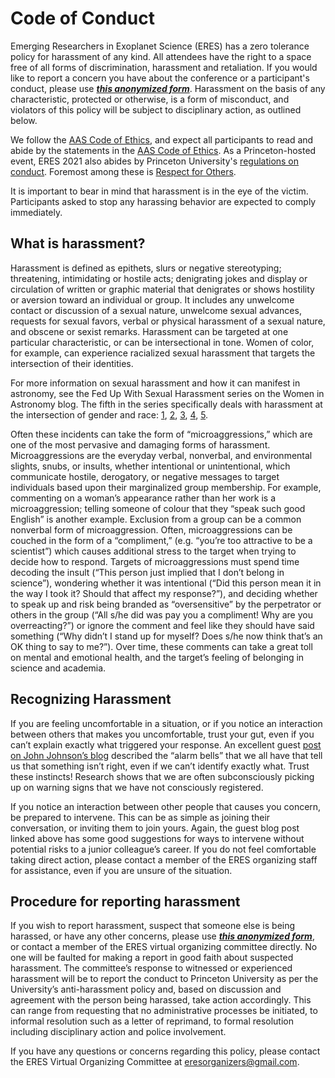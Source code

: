 # Code of Conduct

Emerging Researchers in Exoplanet Science (ERES) has a zero tolerance policy
for harassment of any kind.  All attendees have the right to a space free of
all forms of discrimination, harassment and retaliation.  If you would like to
report a concern you have about the conference or a participant's conduct,
please use _**[this anonymized
form](https://docs.google.com/forms/d/e/1FAIpQLSfoY1b19X6LwMPAfF49wvInhMDhaNFhldKzEJ6tUbHCCvUHyA/viewform)**_.
Harassment on the basis of any characteristic, protected or otherwise, is a
form of misconduct, and violators of this policy will be subject to
disciplinary action, as outlined below.

We follow the [AAS Code of Ethics](https://aas.org/policies/ethics), and expect
all participants to read and abide by the statements in the [AAS Code of
Ethics](https://aas.org/policies/ethics).
As a Princeton-hosted event, ERES 2021 also abides by Princeton University's
[regulations on
conduct](https://inclusive.princeton.edu/addressing-concerns/policies).
Foremost among these is [Respect for
Others](https://rrr.princeton.edu/university#comp121).

It is important to bear in mind that harassment is in the eye of the victim.
Participants asked to stop any harassing behavior are expected to comply
immediately.

## What is harassment?

Harassment is defined as epithets, slurs or negative stereotyping; threatening,
intimidating or hostile acts; denigrating jokes and display or circulation of
written or graphic material that denigrates or shows hostility or aversion
toward an individual or group. It includes any unwelcome contact or discussion
of a sexual nature, unwelcome sexual advances, requests for sexual favors,
verbal or physical harassment of a sexual nature, and obscene or sexist
remarks. Harassment can be targeted at one particular characteristic, or can be
intersectional in tone. Women of color, for example, can experience racialized
sexual harassment that targets the intersection of their identities.

For more information on sexual harassment and how it can manifest in astronomy,
see the Fed Up With Sexual Harassment series on the Women in Astronomy blog.
The fifth in the series specifically deals with harassment at the intersection
of gender and race:
[1](http://womeninastronomy.blogspot.com/2014/05/fed-up-with-sexual-harassment-defining.html),
[2](http://womeninastronomy.blogspot.com/2014/05/fed-up-with-sexual-harassment-survival.html),
[3](http://womeninastronomy.blogspot.com/2014/05/fed-up-with-sexual-harassment-serial.html),
[4](http://womeninastronomy.blogspot.com/2014/05/fed-up-with-sexual-harassment-power-to.html),
[5](http://womeninastronomy.blogspot.com/2014/05/fed-up-with-sexual-harassment-guest.html).

Often these incidents can take the form of “microaggressions,” which are one of
the most pervasive and damaging forms of harassment. Microaggressions are the
everyday verbal, nonverbal, and environmental slights, snubs, or insults,
whether intentional or unintentional, which communicate hostile, derogatory, or
negative messages to target individuals based upon their marginalized group
membership. For example, commenting on a woman’s appearance rather than her
work is a microaggression; telling someone of colour that they “speak such good
English” is another example. Exclusion from a group can be a common nonverbal
form of microaggression. Often, microaggressions can be couched in the form of
a “compliment,” (e.g. “you’re too attractive to be a scientist”) which causes
additional stress to the target when trying to decide how to respond. Targets
of microaggressions must spend time decoding the insult (“This person just
implied that I don’t belong in science”), wondering whether it was intentional
(“Did this person mean it in the way I took it? Should that affect my
response?”), and deciding whether to speak up and risk being branded as
“oversensitive” by the perpetrator or others in the group (“All s/he did was
pay you a compliment! Why are you overreacting?”) or ignore the comment and
feel like they should have said something (“Why didn’t I stand up for myself?
Does s/he now think that’s an OK thing to say to me?”). Over time, these
comments can take a great toll on mental and emotional health, and the target’s
feeling of belonging in science and academia.

## Recognizing Harassment

If you are feeling uncomfortable in a situation, or if you notice an
interaction between others that makes you uncomfortable, trust your gut, even
if you can’t explain exactly what triggered your response. An excellent guest
[post on John Johnson’s blog](http://mahalonottrash.blogspot.com/2013/12/closing-time-at-astronomy-nightclub.html)
described the “alarm bells” that we all have that tell us that something isn’t
right, even if we can’t identify exactly what. Trust these instincts! Research
shows that we are often subconsciously picking up on warning signs that we have
not consciously registered.

If you notice an interaction between other people that causes you concern, be
prepared to intervene. This can be as simple as joining their conversation, or
inviting them to join yours. Again, the guest blog post linked above has some
good suggestions for ways to intervene without potential risks to a junior
colleague’s career. If you do not feel comfortable taking direct action, please
contact a member of the ERES organizing staff for assistance, even if you are
unsure of the situation.

## Procedure for reporting harassment

If you wish to report harassment, suspect that someone else is being harassed,
or have any other concerns, please use _**[this anonymized
form](https://docs.google.com/forms/d/e/1FAIpQLSfoY1b19X6LwMPAfF49wvInhMDhaNFhldKzEJ6tUbHCCvUHyA/viewform)**_,
or contact a member of the ERES virtual organizing committee directly. No one
will be faulted for making a report in good faith about suspected harassment.
The committee’s response to witnessed or experienced harassment will be to
report the conduct to Princeton University as per the University’s
anti-harassment policy and, based on discussion and agreement with the person
being harassed, take action accordingly. This can range from requesting that no
administrative processes be initiated, to informal resolution such as a letter
of reprimand, to formal resolution including disciplinary action and police
involvement.

If you have any questions or concerns regarding this policy, please contact the
ERES Virtual Organizing Committee at eresorganizers@gmail.com.

